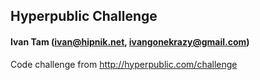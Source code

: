 ## Hyperpublic Challenge
#### Ivan Tam (ivan@hipnik.net, ivangonekrazy@gmail.com)

Code challenge from http://hyperpublic.com/challenge

